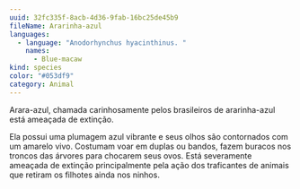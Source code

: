 ```yaml
---
uuid: 32fc335f-8acb-4d36-9fab-16bc25de45b9
fileName: Ararinha-azul
languages:
  - language: "Anodorhynchus hyacinthinus. "
    names:
      - Blue-macaw
kind: species
color: "#053df9"
category: Animal
---
```

Arara-azul, chamada carinhosamente pelos brasileiros de ararinha-azul está ameaçada de extinção. 

Ela possui uma plumagem azul vibrante e seus olhos são contornados com um amarelo vivo. Costumam voar em duplas ou bandos, fazem buracos nos troncos das árvores para chocarem seus ovos. Está severamente ameaçada de extinção principalmente pela ação dos traficantes de animais que retiram os filhotes ainda nos ninhos.





